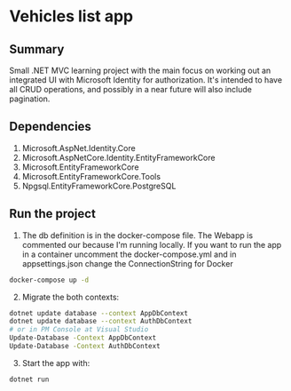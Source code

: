 # Vehicles list app
## Summary
Small .NET MVC learning project with the main focus on working out an integrated UI with Microsoft Identity for authorization.
It's intended to have all CRUD operations, and possibly in a near future will also include pagination.

## Dependencies
1. Microsoft.AspNet.Identity.Core
2. Microsoft.AspNetCore.Identity.EntityFrameworkCore
3. Microsoft.EntityFrameworkCore
4. Microsoft.EntityFrameworkCore.Tools
5. Npgsql.EntityFrameworkCore.PostgreSQL

## Run the project
1. The db definition is in the docker-compose file. The Webapp is commented our because I'm running locally. If you want to run the app in a container uncomment the docker-compose.yml and in appsettings.json change the ConnectionString for Docker
```bash
docker-compose up -d
```

2. Migrate the both contexts:
```bash
dotnet update database --context AppDbContext
dotnet update database --context AuthDbContext
# or in PM Console at Visual Studio
Update-Database -Context AppDbContext
Update-Database -Context AuthDbContext
```

3. Start the app with:
```bash
dotnet run
```